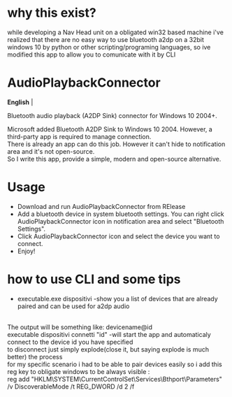 # why this exist?
while developing a Nav Head unit on a obligated win32 based machine i've realized that there are no easy way to use bluetooth a2dp on a 32bit windows 10 by python or other scripting/programing languages, so ive modified this app to allow you to comunicate with it by CLI
# AudioPlaybackConnector
**English** |

Bluetooth audio playback (A2DP Sink) connector for Windows 10 2004+.

Microsoft added Bluetooth A2DP Sink to Windows 10 2004. However, a third-party app is required to manage connection.\
There is already an app can do this job. However it can't hide to notification area and it's not open-source.\
So I write this app, provide a simple, modern and open-source alternative.

# Usage
* Download and run AudioPlaybackConnector from RElease
* Add a bluetooth device in system bluetooth settings. You can right click AudioPlaybackConnector icon in notification area and select "Bluetooth Settings".
* Click AudioPlaybackConnector icon and select the device you want to connect.
* Enjoy!

# how to use CLI and some tips
* executable.exe dispositivi -show you a list of devices that are already paired and can be used for a2dp audio
<br>
The output will be something like: devicename@id
<br>
 executable dispositivi connetti "id" -will start the app and automaticaly connect to the device id you have specified
<br>
to disconnect just simply explode(close it, but saying explode is much better) the process
<br>
for my specific scenario i had to be able to pair devices easily so i add this reg key to obligate windows to be always visible :
<br>
reg add "HKLM\SYSTEM\CurrentControlSet\Services\Bthport\Parameters" /v DiscoverableMode /t REG_DWORD /d 2 /f

